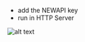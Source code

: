 - add the NEWAPI key
- run in HTTP Server

![alt text](https://github.com/dhopz/news-summary-challenge/blob/master/images/summary.png?raw=true)